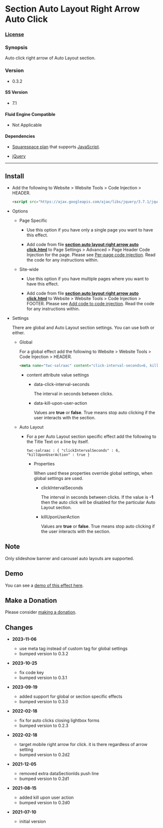 # Section Auto Layout Right Arrow Auto Click

### [License][1]

### Synopsis

Auto click right arrow of Auto Layout section.

### Version

  * 0.3.2

#### SS Version

  * 7.1

#### Fluid Engine Compatible

  * Not Applicable

#### Dependencies

  * [Squarespace plan][2] that supports [JavaScript][3].
  
  * [jQuery][4]

---

## Install

* Add the following to Website > Website Tools > Code Injection > HEADER.
  
  ```html
  <script src="https://ajax.googleapis.com/ajax/libs/jquery/3.7.1/jquery.min.js"></script>
  ```
  
* Options

  * Page Specific
  
    * Use this option if you have only a single page you want to have this
      effect.
      
    * Add code from file **[section auto layout right arrow auto
      click.html][5]** to Page Settings > Advanced > Page Header Code Injection
      for the page. Please see [Per-page code injection][6]. Read the code for
      any instructions within.
      
  * Site-wide
  
    * Use this option if you have multiple pages where you want to have this
      effect.
      
    * Add code from file **[section auto layout right arrow auto
      click.html][5]** to Website > Website Tools > Code Injection > FOOTER.
      Please see [Add code to code injection][7]. Read the code for any
      instructions within.

* Settings
  
  There are global and Auto Layout section settings. You can use both or either.

  * Global
    
    For a global effect add the following to Website > Website Tools >
    Code Injection > HEADER.
    
    ```html
    <meta name="twc-salraac" content="click-interval-seconds=6, kill-upon-user-action=true" />
    ```
    
    * content attribute value settings
    
      * data-click-interval-seconds
        
        The interval in seconds between clicks.
        
      * data-kill-upon-user-action
        
        Values are **true** or **false**. True means stop auto clicking if
        the user interacts with the section.
        
  * Auto Layout
  
    * For a per Auto Layout section specific effect add the following to the
      Title Text on a line by itself.
      
      ```text
      twc-salraac : { "clickIntervalSeconds" : 6, "killUponUserAction" : true }
      ```
      
      * Properties
        
        When used these properties override global settings, when global settings
        are used.
        
        * clickIntervalSeconds
          
          The interval in seconds between clicks. If the value is **-1** then
          the auto click will be disabled for the particular Auto Layout
          section.
          
        * killUponUserAction
          
          Values are **true** or **false**. True means stop auto clicking if the
          user interacts with the section.

## Note

Only slideshow banner and carousel auto layouts are supported.

## Demo

You can see a [demo of this effect here][8].

## Make a Donation

Please consider [making a donation][9].

## Changes

* **2023-11-06**
  
  * use meta tag instead of custom tag for global settings
  * bumped version to 0.3.2
  
* **2023-10-25**
  
  * fix code key
  * bumped version to 0.3.1
  
* **2023-09-19**
  
  * added support for global or section specific effects
  * bumped version to 0.3.0
  
* **2022-02-18**
  
  * fix for auto clicks closing lightbox forms
  * bumped version to 0.2.3
  
* **2022-02-18**
  
  * target mobile right arrow for click. it is there regardless of arrow setting
  * bumped version to 0.2d2
  
* **2021-12-05**
  
  * removed extra dataSectionIds push line
  * bumped version to 0.2d1
  
* **2021-08-15**
  
  * added kill upon user action
  * bumped version to 0.2d0
  
* **2021-07-10**
  
  * initial version

[1]: https://github.com/tomsWebConsulting/twcsl/blob/main/LICENSE.txt#L1
[2]: https://www.squarespace.com/pricing
[3]: https://en.wikipedia.org/wiki/JavaScript
[4]: https://jquery.com/
[5]: section%20auto%20layout%20right%20arrow%20auto%20click.html#L1
[6]: https://support.squarespace.com/hc/en-us/articles/205815908-Using-code-injection#toc-per-page-code-injection
[7]: https://support.squarespace.com/hc/en-us/articles/205815908-Using-code-injection#toc-add-code-to-code-injection
[8]: https://toms-web-consulting-demos.squarespace.com/section-auto-layout-right-arrow-auto-click?password=twcdemos
[9]: https://github.com/tomsWebConsulting/twcsl#make-a-donation
